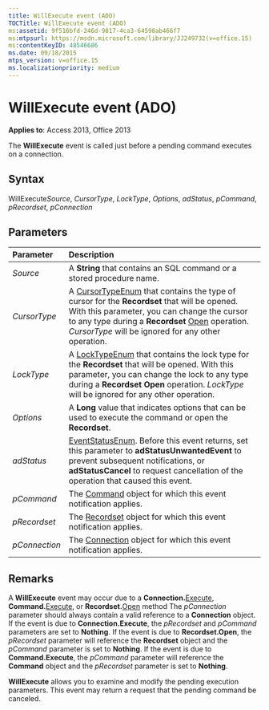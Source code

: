 ```yaml
---
title: WillExecute event (ADO)
TOCTitle: WillExecute event (ADO)
ms:assetid: 9f516bfd-246d-9817-4ca3-64598ab466f7
ms:mtpsurl: https://msdn.microsoft.com/library/JJ249732(v=office.15)
ms:contentKeyID: 48546686
ms.date: 09/18/2015
mtps_version: v=office.15
ms.localizationpriority: medium
---
```


# WillExecute event (ADO)

**Applies to**: Access 2013, Office 2013

The **WillExecute** event is called just before a pending command executes on a connection.

## Syntax

WillExecute*Source*, *CursorType*, *LockType*, *Options*, *adStatus*, *pCommand*, *pRecordset*, *pConnection*

## Parameters

|Parameter|Description|
|:--------|:----------|
|*Source* |A **String** that contains an SQL command or a stored procedure name.|
|*CursorType* |A [CursorTypeEnum](cursortypeenum.md) that contains the type of cursor for the **Recordset** that will be opened. With this parameter, you can change the cursor to any type during a **Recordset** [Open](open-method-ado-recordset.md) operation. *CursorType* will be ignored for any other operation.|
|*LockType* |A [LockTypeEnum](locktypeenum.md) that contains the lock type for the **Recordset** that will be opened. With this parameter, you can change the lock to any type during a **Recordset** **Open** operation. *LockType* will be ignored for any other operation.|
|*Options* |A **Long** value that indicates options that can be used to execute the command or open the **Recordset**.|
|*adStatus* |[EventStatusEnum](eventstatusenum.md). Before this event returns, set this parameter to **adStatusUnwantedEvent** to prevent subsequent notifications, or **adStatusCancel** to request cancellation of the operation that caused this event.|
|*pCommand* |The [Command](command-object-ado.md) object for which this event notification applies.|
|*pRecordset* |The [Recordset](recordset-object-ado.md) object for which this event notification applies.|
|*pConnection* |The [Connection](connection-object-ado.md) object for which this event notification applies.|

## Remarks

A **WillExecute** event may occur due to a **Connection.**[Execute](/office/vba/access/concepts/miscellaneous/execute-method-ado-connection), **Command.**[Execute](/office/vba/access/concepts/miscellaneous/execute-method-ado-command), or **Recordset.**[Open](open-method-ado-recordset.md) method The *pConnection* parameter should always contain a valid reference to a **Connection** object. If the event is due to **Connection.Execute**, the *pRecordset* and *pCommand* parameters are set to **Nothing**. If the event is due to **Recordset.Open**, the *pRecordset* parameter will reference the **Recordset** object and the *pCommand* parameter is set to **Nothing**. If the event is due to **Command.Execute**, the *pCommand* parameter will reference the **Command** object and the *pRecordset* parameter is set to **Nothing**.

**WillExecute** allows you to examine and modify the pending execution parameters. This event may return a request that the pending command be canceled.

